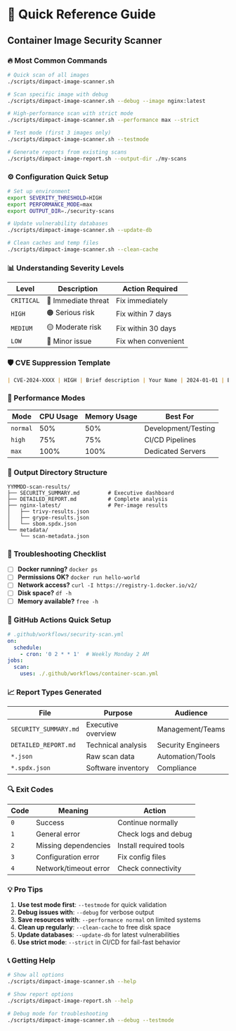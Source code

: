 # 🚀 Quick Reference Guide
## Container Image Security Scanner

### 🔥 Most Common Commands

```bash
# Quick scan of all images
./scripts/dimpact-image-scanner.sh

# Scan specific image with debug
./scripts/dimpact-image-scanner.sh --debug --image nginx:latest

# High-performance scan with strict mode
./scripts/dimpact-image-scanner.sh --performance max --strict

# Test mode (first 3 images only)
./scripts/dimpact-image-scanner.sh --testmode

# Generate reports from existing scans
./scripts/dimpact-image-report.sh --output-dir ./my-scans
```

### ⚙️ Configuration Quick Setup

```bash
# Set up environment
export SEVERITY_THRESHOLD=HIGH
export PERFORMANCE_MODE=max
export OUTPUT_DIR=./security-scans

# Update vulnerability databases
./scripts/dimpact-image-scanner.sh --update-db

# Clean caches and temp files
./scripts/dimpact-image-scanner.sh --clean-cache
```

### 📊 Understanding Severity Levels

| Level | Description | Action Required |
|-------|-------------|-----------------|
| `CRITICAL` | 🔴 Immediate threat | Fix immediately |
| `HIGH` | 🟠 Serious risk | Fix within 7 days |
| `MEDIUM` | 🟡 Moderate risk | Fix within 30 days |
| `LOW` | 🔵 Minor issue | Fix when convenient |

### 🛡️ CVE Suppression Template

```markdown
| CVE-2024-XXXX | HIGH | Brief description | Your Name | 2024-01-01 | Business justification | 2024-04-01 |
```

### 🔧 Performance Modes

| Mode | CPU Usage | Memory Usage | Best For |
|------|-----------|--------------|----------|
| `normal` | 50% | 50% | Development/Testing |
| `high` | 75% | 75% | CI/CD Pipelines |
| `max` | 100% | 100% | Dedicated Servers |

### 📁 Output Directory Structure

```
YYMMDD-scan-results/
├── SECURITY_SUMMARY.md         # Executive dashboard
├── DETAILED_REPORT.md          # Complete analysis  
├── nginx-latest/               # Per-image results
│   ├── trivy-results.json
│   ├── grype-results.json
│   └── sbom.spdx.json
└── metadata/
    └── scan-metadata.json
```

### 🚨 Troubleshooting Checklist

- [ ] **Docker running?** `docker ps`
- [ ] **Permissions OK?** `docker run hello-world`
- [ ] **Network access?** `curl -I https://registry-1.docker.io/v2/`
- [ ] **Disk space?** `df -h`
- [ ] **Memory available?** `free -h`

### 🤖 GitHub Actions Quick Setup

```yaml
# .github/workflows/security-scan.yml
on:
  schedule:
    - cron: '0 2 * * 1'  # Weekly Monday 2 AM
jobs:
  scan:
    uses: ./.github/workflows/container-scan.yml
```

### 📈 Report Types Generated

| File | Purpose | Audience |
|------|---------|----------|
| `SECURITY_SUMMARY.md` | Executive overview | Management/Teams |
| `DETAILED_REPORT.md` | Technical analysis | Security Engineers |
| `*.json` | Raw scan data | Automation/Tools |
| `*.spdx.json` | Software inventory | Compliance |

### 🔍 Exit Codes

| Code | Meaning | Action |
|------|---------|--------|
| `0` | Success | Continue normally |
| `1` | General error | Check logs and debug |
| `2` | Missing dependencies | Install required tools |
| `3` | Configuration error | Fix config files |
| `4` | Network/timeout error | Check connectivity |

### 💡 Pro Tips

1. **Use test mode first**: `--testmode` for quick validation
2. **Debug issues with**: `--debug` for verbose output  
3. **Save resources with**: `--performance normal` on limited systems
4. **Clean up regularly**: `--clean-cache` to free disk space
5. **Update databases**: `--update-db` for latest vulnerabilities
6. **Use strict mode**: `--strict` in CI/CD for fail-fast behavior

### 📞 Getting Help

```bash
# Show all options
./scripts/dimpact-image-scanner.sh --help

# Show report options  
./scripts/dimpact-image-report.sh --help

# Debug mode for troubleshooting
./scripts/dimpact-image-scanner.sh --debug --testmode
``` 
